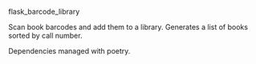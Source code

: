 flask_barcode_library

Scan book barcodes and add them to a library. Generates a list of books sorted by call number.

Dependencies managed with poetry.